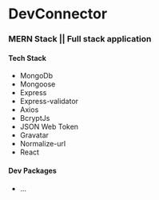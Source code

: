 # DevConnector

### MERN Stack || Full stack application

#### Tech Stack

- MongoDb
- Mongoose
- Express
- Express-validator
- Axios
- BcryptJs
- JSON Web Token
- Gravatar
- Normalize-url
- React

#### Dev Packages

- ...
